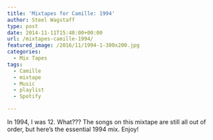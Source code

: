 ```yaml
---
title: 'Mixtapes for Camille: 1994'
author: Steel Wagstaff
type: post
date: 2014-11-11T15:40:00+00:00
url: /mixtapes-camille-1994/
featured_image: /2016/11/1994-1-300x200.jpg
categories:
  - Mix Tapes
tags:
  - Camille
  - mixtape
  - Music
  - playlist
  - Spotify

---
```

In 1994, I was 12. What??? The songs on this mixtape are still all out of order, but here&#8217;s the essential 1994 mix. Enjoy!